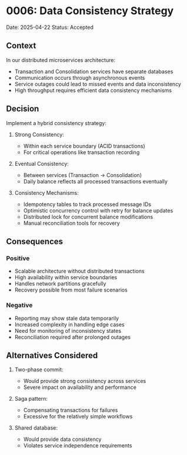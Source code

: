 # 0006: Data Consistency Strategy

Date: 2025-04-22
Status: Accepted

## Context
In our distributed microservices architecture:
- Transaction and Consolidation services have separate databases
- Communication occurs through asynchronous events
- Service outages could lead to missed events and data inconsistency
- High throughput requires efficient data consistency mechanisms

## Decision
Implement a hybrid consistency strategy:

1. Strong Consistency:
    - Within each service boundary (ACID transactions)
    - For critical operations like transaction recording

2. Eventual Consistency:
    - Between services (Transaction → Consolidation)
    - Daily balance reflects all processed transactions eventually

3. Consistency Mechanisms:
    - Idempotency tables to track processed message IDs
    - Optimistic concurrency control with retry for balance updates
    - Distributed lock for concurrent balance modifications
    - Manual reconciliation tools for recovery

## Consequences
### Positive
- Scalable architecture without distributed transactions
- High availability within service boundaries
- Handles network partitions gracefully
- Recovery possible from most failure scenarios

### Negative
- Reporting may show stale data temporarily
- Increased complexity in handling edge cases
- Need for monitoring of inconsistency states
- Reconciliation required after prolonged outages

## Alternatives Considered
1. Two-phase commit:
    - Would provide strong consistency across services
    - Severe impact on availability and performance

2. Saga pattern:
    - Compensating transactions for failures
    - Excessive for the relatively simple workflows

3. Shared database:
    - Would provide data consistency
    - Violates service independence requirements